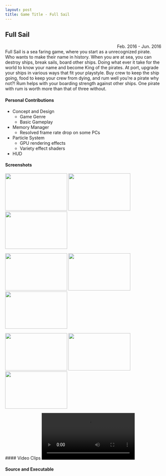 ```yaml
---
layout: post
title: Game Title - Full Sail
---
```


## Full Sail
<div style="text-align: right">Feb. 2016 - Jun. 2016</div>
Full Sail is a sea faring game, where you start as a unrecognized pirate. Who wants to make their name in history. When you are at sea, you can destroy ships, break sails, board other ships. Doing what ever it take for the world to know your name and become King of the pirates.
At port, upgrade your ships in various ways that fit your playstyle. Buy crew to keep the ship going, food to keep your crew from dying, and rum well you’re a pirate why not?! Rum helps with your boarding strength against other ships. One pirate with rum is worth more than that of three without.

#### Personal Contributions
* Concept and Design
  * Game Genre
  * Basic Gameplay
* Memory Manager
  * Resolved frame rate drop on some PCs
* Particle System
  * GPU rendering effects
  * Variety effect shaders
* HUD

#### Screenshots
<p>
	<div style="display: inline-block; max-width: 49%">
		<a href="http://paspy.me/public/images/June2016FSss1.jpg" target="_blank"><img src="http://paspy.me/public/images/June2016FSss1.jpg" alt="" width="200" height="120"></a>
	</div>
	<div style="display: inline-block; max-width: 49%">
		<a href="http://paspy.me/public/images/June2016FSss2.jpg" target="_blank"><img src="http://paspy.me/public/images/June2016FSss2.jpg" alt="" width="200" height="120"></a>
	</div>
	<div style="display: inline-block; max-width: 49%">
		<a href="http://paspy.me/public/images/June2016FSss3.jpg" target="_blank"><img src="http://paspy.me/public/images/June2016FSss3.jpg" alt="" width="200" height="120"></a>
	</div>
</p>
<p>
	<div style="display: inline-block; max-width: 49%">
		<a href="http://paspy.me/public/images/June2016FSss4.jpg" target="_blank"><img src="http://paspy.me/public/images/June2016FSss4.jpg" alt="" width="200" height="120"></a>
	</div>
	<div style="display: inline-block; max-width: 49%">
		<a href="http://paspy.me/public/images/June2016FSss5.jpg" target="_blank"><img src="http://paspy.me/public/images/June2016FSss5.jpg" alt="" width="200" height="120"></a>
	</div>
	<div style="display: inline-block; max-width: 49%">
		<a href="http://paspy.me/public/images/June2016FSss6.jpg" target="_blank"><img src="http://paspy.me/public/images/June2016FSss6.jpg" alt="" width="200" height="120"></a>
	</div>
</p>
<p>
	<div style="display: inline-block; max-width: 49%">
		<a href="http://paspy.me/public/images/June2016FSss7.jpg" target="_blank"><img src="http://paspy.me/public/images/June2016FSss7.jpg" alt="" width="200" height="120"></a>
	</div>
	<div style="display: inline-block; max-width: 49%">
		<a href="http://paspy.me/public/images/June2016FSss8.jpg" target="_blank"><img src="http://paspy.me/public/images/June2016FSss8.jpg" alt="" width="200" height="120"></a>
	</div>
	<div style="display: inline-block; max-width: 49%">
		<a href="http://paspy.me/public/images/June2016FSss9.jpg" target="_blank"><img src="http://paspy.me/public/images/June2016FSss9.jpg" alt="" width="200" height="120"></a>
	</div>
</p>
#### Video Clips
<video controls preload='metadata' onclick='(function(el){ if(el.paused) el.play(); else el.pause() })(this)'>
  <source src='http://gameproject.fullsail.com/gpgames/projects/June2016/Full Sail/June2016FSmovie.mp4' type='video/mp4; codecs="avc1.42E01E, mp4a.40.2"'>
</video>

#### Source and Executable